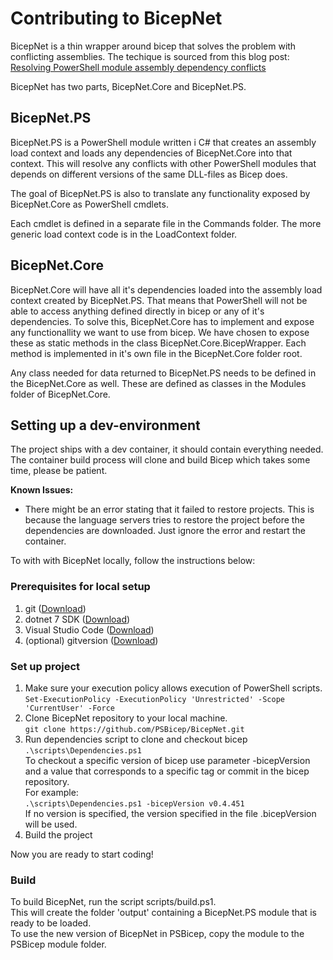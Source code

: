 # Contributing to BicepNet

BicepNet is a thin wrapper around bicep that solves the problem with conflicting assemblies.
The techique is sourced from this blog post: [Resolving PowerShell module assembly dependency conflicts](https://docs.microsoft.com/en-us/powershell/scripting/dev-cross-plat/resolving-dependency-conflicts?view=powershell-7.1)

BicepNet has two parts, BicepNet.Core and BicepNet.PS.

## BicepNet.PS

BicepNet.PS is a PowerShell module written i C# that creates an assembly load context and loads any dependencies of BicepNet.Core into that context.
This will resolve any conflicts with other PowerShell modules that depends on different versions of the same DLL-files as Bicep does.

The goal of BicepNet.PS is also to translate any functionality exposed by BicepNet.Core as PowerShell cmdlets.

Each cmdlet is defined in a separate file in the Commands folder. The more generic load context code is in the LoadContext folder.

## BicepNet.Core

BicepNet.Core will have all it's dependencies loaded into the assembly load context created by BicepNet.PS. That means that PowerShell will not be able to access anything defined directly in bicep or any of it's dependencies. To solve this, BicepNet.Core has to implement and expose any functionallity we want to use from bicep. We have chosen to expose these as static methods in the class BicepNet.Core.BicepWrapper. Each method is implemented in it's own file in the BicepNet.Core folder root.

Any class needed for data returned to BicepNet.PS needs to be defined in the BicepNet.Core as well. These are defined as classes in the Modules folder of BicepNet.Core.

## Setting up a dev-environment

The project ships with a dev container, it should contain everything needed.  
The container build process will clone and build Bicep which takes some time, please be patient.

**Known Issues:**
* There might be an error stating that it failed to restore projects. This is because the language servers tries to restore the project before the dependencies are downloaded. Just ignore the error and restart the container.  

To with with BicepNet locally, follow the instructions below:

### Prerequisites for local setup

1. git ([Download](https://git-scm.com/downloads))
1. dotnet 7 SDK ([Download](https://dotnet.microsoft.com/download))
1. Visual Studio Code ([Download](https://code.visualstudio.com/download))
1. (optional) gitversion ([Download](https://gitversion.net/docs/usage/cli/installation))

### Set up project

1. Make sure your execution policy allows execution of PowerShell scripts.  
`Set-ExecutionPolicy -ExecutionPolicy 'Unrestricted' -Scope 'CurrentUser' -Force`
1. Clone BicepNet repository to your local machine.  
`git clone https://github.com/PSBicep/BicepNet.git`  
1. Run dependencies script to clone and checkout bicep  
`.\scripts\Dependencies.ps1`  
To checkout a specific version of bicep use parameter -bicepVersion and a value that corresponds to a specific tag or commit in the bicep repository.  
For example:  
`.\scripts\Dependencies.ps1 -bicepVersion v0.4.451`  
If no version is specified, the version specified in the file .bicepVersion will be used.  
1. Build the project  

Now you are ready to start coding!

### Build
To build BicepNet, run the script scripts/build.ps1.  
This will create the folder 'output' containing a BicepNet.PS module that is ready to be loaded.  
To use the new version of BicepNet in PSBicep, copy the module to the PSBicep module folder.  
